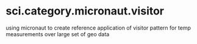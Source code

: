 # sci.category.micronaut.visitor
using micronaut to create reference application of visitor pattern for temp measurements over large set of geo data
